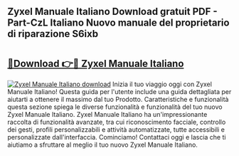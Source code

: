 ## Zyxel Manuale Italiano Download gratuit PDF - Part-CzL Italiano Nuovo manuale del proprietario di riparazione S6ixb

# <h2><a href="http://dfeo5u.blite.top/?on=Zyxel+Manuale+Italiano">🔗Download 👉🔴 Zyxel Manuale Italiano</a></h2>

[![Zyxel Manuale Italiano download](https://i.imgur.com/lujVjoI.png)](http://dfeo5u.blite.top/?on=Zyxel+Manuale+Italiano)
Inizia il tuo viaggio oggi con Zyxel Manuale Italiano! Questa guida per l'utente include una guida dettagliata per aiutarti a ottenere il massimo dal tuo Prodotto. Caratteristiche e funzionalità questa sezione spiega le diverse funzionalità e funzionalità del tuo nuovo Zyxel Manuale Italiano. Zyxel Manuale Italiano ha un'impressionante raccolta di funzionalità avanzate, tra cui riconoscimento facciale, controllo dei gesti, profili personalizzabili e attività automatizzate, tutte accessibili e personalizzate dall'interfaccia. Cominciamo! Contattaci oggi e lascia che ti aiutiamo a sfruttare al meglio il tuo nuovo Zyxel Manuale Italiano.
